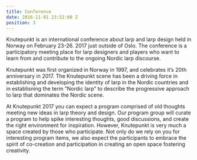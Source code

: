 ```yaml
---
title: Conference
date: 2016-11-01 23:52:00 Z
position: 3
---
```


Knutepunkt is an international conference about larp and larp design held in Norway on February 23-26. 2017 just outside of Oslo. The conference is a participatory meeting place for larp designers and players who want to learn from and contribute to the ongoing Nordic larp discourse.

Knutepunkt was first organized in Norway in 1997, and celebrates it’s 20th anniversary in 2017. The Knutepunkt scene has been a driving force in establishing and developing the identity of larp in the Nordic countries and in establisning the term “Nordic larp” to describe the progressive approach to larp that dominates the Nordic scene.

At Knutepunkt 2017 you can expect a program comprised of old thoughts meeting new ideas in larp theory and design. Our program group will curate a program to help spike interesting thoughts, good discussions, and create the right environment for inspiration. However, Knutepunkt is very much a space created by those who participate. Not only do we rely on you for interesting program items, we also expect the participants to embrace the spirit of co-creation and participation in creating an open space fostering creativity.
